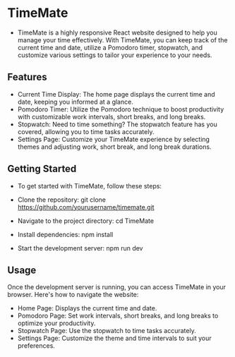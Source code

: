# TimeMate

- TimeMate is a highly responsive React website designed to help you manage your time effectively. With TimeMate, you can keep track of the current time and date, utilize a Pomodoro timer, stopwatch, and customize various settings to tailor your experience to your needs.

## Features
- Current Time Display: The home page displays the current time and date, keeping you informed at a glance.
- Pomodoro Timer: Utilize the Pomodoro technique to boost productivity with customizable work intervals, short breaks, and long breaks.
- Stopwatch: Need to time something? The stopwatch feature has you covered, allowing you to time tasks accurately.
- Settings Page: Customize your TimeMate experience by selecting themes and adjusting work, short break, and long break durations.
  
## Getting Started

- To get started with TimeMate, follow these steps:

- Clone the repository: git clone https://github.com/yourusername/timemate.git
- Navigate to the project directory: cd TimeMate
- Install dependencies: npm install
- Start the development server: npm run dev

  
## Usage
Once the development server is running, you can access TimeMate in your browser. Here's how to navigate the website:

- Home Page: Displays the current time and date.
- Pomodoro Page: Set work intervals, short breaks, and long breaks to optimize your productivity.
- Stopwatch Page: Use the stopwatch to time tasks accurately.
- Settings Page: Customize the theme and time intervals to suit your preferences.
  

